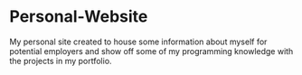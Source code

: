 # Personal-Website
My personal site created to house some information about myself for potential employers and show off some of my programming knowledge with the projects in my portfolio.
